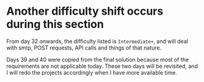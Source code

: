 # Another difficulty shift occurs during this section

From day 32 onwards, the difficulty listed is `Intermediate+`, and will deal
with smtp, POST requests, API calls and things of that nature.

Days 39 and 40 were copied from the final solution because most of the
requirements are not applicable today. These two days will be revisited,
and I will redo the projects accordingly when I have more available time.
